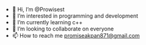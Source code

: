 - 👋 Hi, I’m @Prowisest
- 👀 I’m interested in programming and development
- 🌱 I’m currently learning c++
- 💞️ I’m looking to collaborate on everyone
- 📫 How to reach me promiseakpan871@gmail.com

<!---
Prowisest/Prowisest is a ✨ special ✨ repository because its `README.md` (this file) appears on your GitHub profile.
You can click the Preview link to take a look at your changes.
--->
